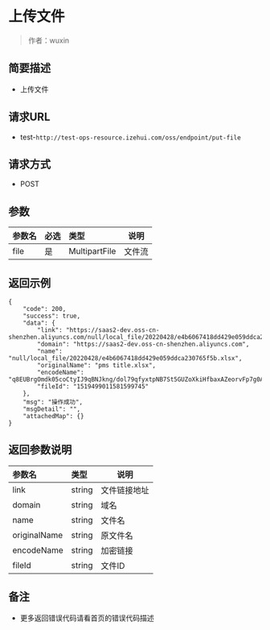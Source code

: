 # 上传文件

> 作者：wuxin

## 简要描述

- 上传文件

## 请求URL
- test-`http://test-ops-resource.izehui.com/oss/endpoint/put-file`
  
## 请求方式
- POST 

## 参数

|参数名|必选|类型|说明|
|:----    |:---|:----- |-----   |
|file |是  |MultipartFile |文件流   |

## 返回示例 

``` 
{
    "code": 200,
    "success": true,
    "data": {
        "link": "https://saas2-dev.oss-cn-shenzhen.aliyuncs.com/null/local_file/20220428/e4b6067418dd429e059ddca230765f5b.xlsx",
        "domain": "https://saas2-dev.oss-cn-shenzhen.aliyuncs.com",
        "name": "null/local_file/20220428/e4b6067418dd429e059ddca230765f5b.xlsx",
        "originalName": "pms title.xlsx",
        "encodeName": "q8EUBrgOmdk05coCtyIJ9qBNJkng/dol79qfyxtpNB7St5GUZoXkiHfbaxAZeorvFp7g0A21emtXW1g0eLiipmMlgaPKxposkCu/ZcGvmMTaJgutz2F9kg==",
        "fileId": "1519499011581599745"
    },
    "msg": "操作成功",
    "msgDetail": "",
    "attachedMap": {}
}
```

## 返回参数说明 

|参数名|类型|说明|
|:-----  |:-----|-----                           |
|link |string   |文件链接地址 |
|domain |string   |域名  |
|name |string   |文件名  |
|originalName |string   |原文件名  |
|encodeName |string   |加密链接  |
|fileId |string   |文件ID  |

## 备注 

- 更多返回错误代码请看首页的错误代码描述